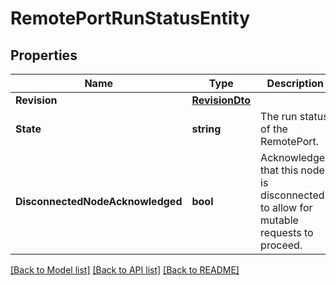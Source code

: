 # RemotePortRunStatusEntity

## Properties

Name | Type | Description | Notes
------------ | ------------- | ------------- | -------------
**Revision** | [**RevisionDto**](RevisionDTO.md) |  | [optional] 
**State** | **string** | The run status of the RemotePort. | [optional] 
**DisconnectedNodeAcknowledged** | **bool** | Acknowledges that this node is disconnected to allow for mutable requests to proceed. | [optional] 

[[Back to Model list]](../README.md#documentation-for-models) [[Back to API list]](../README.md#documentation-for-api-endpoints) [[Back to README]](../README.md)


